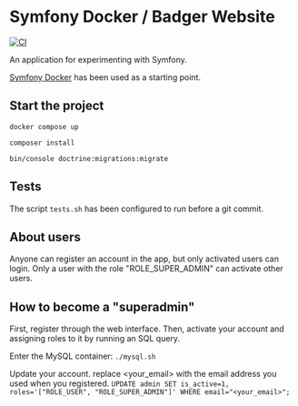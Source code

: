 # Symfony Docker / Badger Website

[![CI](https://github.com/Xolof/symfony-docker/actions/workflows/ci.yml/badge.svg)](https://github.com/Xolof/symfony-docker/actions/workflows/ci.yml)

An application for experimenting with Symfony.

[Symfony Docker](https://github.com/dunglas/symfony-docker) has been used as a starting point.

## Start the project

`docker compose up`

`composer install`

`bin/console doctrine:migrations:migrate`

## Tests

The script `tests.sh` has been configured to run before a git commit.

## About users

Anyone can register an account in the app, but only activated users can login.
Only a user with the role "ROLE_SUPER_ADMIN" can activate other users.

## How to become a "superadmin"
First, register through the web interface. Then, activate your account and assigning roles to it by running an SQL query.

Enter the MySQL container:
`./mysql.sh`

Update your account. replace <your_email> with the email address you used when you registered.
`UPDATE admin SET is_active=1, roles='["ROLE_USER", "ROLE_SUPER_ADMIN"]' WHERE email="<your_email>";`
